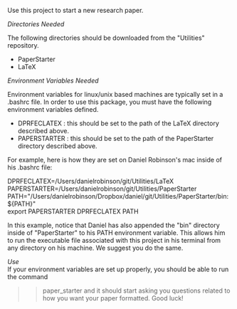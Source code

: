 Use this project to start a new research paper.  

*Directories Needed*  

The following directories should be downloaded from the "Utilities" repository.
- PaperStarter  
- LaTeX  

*Environment Variables Needed*  

Environment variables for linux/unix based machines are typically set in a .bashrc file.
In order to use this package, you must have the following environment variables defined.  
   - DPRFECLATEX  : this should be set to the path of the LaTeX directory described above.
   - PAPERSTARTER : this should be set to the path of the PaperStarter directory described above.

For example, here is how they are set on Daniel Robinson's mac inside of his .bashrc file:

   DPRFECLATEX=/Users/danielrobinson/git/Utilities/LaTeX  
   PAPERSTARTER=/Users/danielrobinson/git/Utilities/PaperStarter  
   PATH="/Users/danielrobinson/Dropbox/daniel/git/Utilities/PaperStarter/bin:${PATH}"  
   export PAPERSTARTER DPRFECLATEX PATH  

In this example, notice that Daniel has also appended the "bin" directory inside of "PaperStarter"
to his PATH environment variable.  This allows him to run the executable file associated with this 
project in his terminal from any directory on his machine.  We suggest you do the same.

*Use*  
If your environment variables are set up properly, you should be able to run the command
   >> paper_starter
and it should start asking you questions related to how you want your paper formatted. Good luck!
